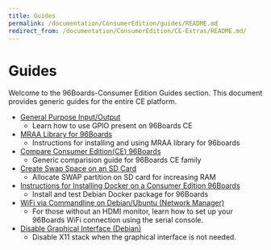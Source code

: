 ```yaml
---
title: Guides
permalink: /documentation/ConsumerEdition/guides/README.md
redirect_from: /documentation/ConsumerEdition/CE-Extras/README.md/
---
```


# Guides

Welcome to the 96Boards-Consumer Edition Guides section. This document provides generic guides for the entire CE platform.

- [General Purpose Input/Output](gpio.md)
   - Learn how to use GPIO present on 96Boards CE
- [MRAA Library for 96Boards](mraa.md)
   - Instructions for installing and using MRAA library for 96boards
- [Compare Consumer Edition(CE) 96Boards](compare_96boards_ce.md)
   - Generic comparision guide for 96Boards CE family
- [Create Swap Space on an SD Card](sd_swapspace.md)
   - Allocate SWAP partition on SD card for increasing RAM
- [Instructions for Installing Docker on a Consumer Edition 96Boards](docker_ce.md)
   - Install and test Debian Docker package for 96Boards
- [WiFi via Commandline on Debian/Ubuntu (Network Manager)](wifi_commandline.md)
   - For those without an HDMI monitor, learn how to set up your 96Boards WiFi connection using the serial console.
- [Disable Graphical Interface (Debian)](disable_gui.md)
   - Disable X11 stack when the graphical interface is not needed.
